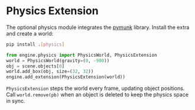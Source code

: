 # Physics Extension

The optional physics module integrates the [pymunk](https://www.pymunk.org/) library.
Install the extra and create a world:

```bash
pip install .[physics]
```

```python
from engine.physics import PhysicsWorld, PhysicsExtension
world = PhysicsWorld(gravity=(0, -900))
obj = scene.objects[0]
world.add_box(obj, size=(32, 32))
engine.add_extension(PhysicsExtension(world))
```

`PhysicsExtension` steps the world every frame, updating object positions.
Call `world.remove(pb)` when an object is deleted to keep the physics
space in sync.
